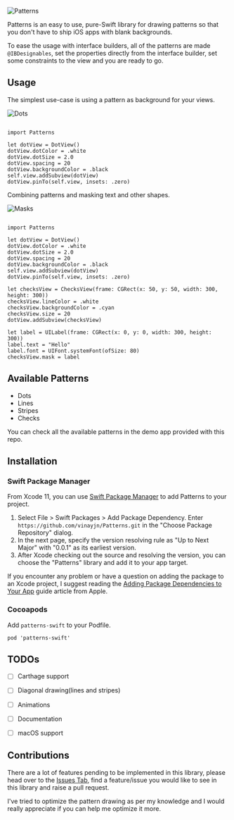 ![Patterns](https://raw.githubusercontent.com/vinayjn/Patterns/master/extras/patterns.png)


Patterns is an easy to use, pure-Swift library for drawing patterns so that you don't have to ship iOS apps with blank backgrounds. 

To ease the usage with interface builders, all of the patterns are made `@IBDesignables`, set the properties directly from the interface builder, set some constraints to the view and you are ready to go.


## Usage

The simplest use-case is using a pattern as background for your views. 


![Dots](https://raw.githubusercontent.com/vinayjn/Patterns/master/extras/dots.png)

```

import Patterns

let dotView = DotView()
dotView.dotColor = .white
dotView.dotSize = 2.0
dotView.spacing = 20
dotView.backgroundColor = .black
self.view.addSubview(dotView)
dotView.pinTo(self.view, insets: .zero)

```

Combining patterns and masking text and other shapes.

![Masks](https://raw.githubusercontent.com/vinayjn/Patterns/master/extras/mask.png)

```

import Patterns

let dotView = DotView()
dotView.dotColor = .white
dotView.dotSize = 2.0
dotView.spacing = 20
dotView.backgroundColor = .black
self.view.addSubview(dotView)
dotView.pinTo(self.view, insets: .zero)

let checksView = ChecksView(frame: CGRect(x: 50, y: 50, width: 300, height: 300))
checksView.lineColor = .white
checksView.backgroundColor = .cyan
checksView.size = 20
dotView.addSubview(checksView)

let label = UILabel(frame: CGRect(x: 0, y: 0, width: 300, height: 300))
label.text = "Hello"
label.font = UIFont.systemFont(ofSize: 80)
checksView.mask = label

```

## Available Patterns

- Dots
- Lines
- Stripes
- Checks

You can check all the available patterns in the demo app provided with this repo.

## Installation

### Swift Package Manager

From Xcode 11, you can use [Swift Package Manager](https://swift.org/package-manager/) to add Patterns to your project.

1. Select File > Swift Packages > Add Package Dependency. Enter `https://github.com/vinayjn/Patterns.git` in the "Choose Package Repository" dialog.
2. In the next page, specify the version resolving rule as "Up to Next Major" with "0.0.1" as its earliest version.
3. After Xcode checking out the source and resolving the version, you can choose the "Patterns" library and add it to your app target.

If you encounter any problem or have a question on adding the package to an Xcode project, I suggest reading the [Adding Package Dependencies to Your App](https://developer.apple.com/documentation/xcode/adding_package_dependencies_to_your_app) guide article from Apple.


### Cocoapods

Add `patterns-swift` to your Podfile.

```
pod 'patterns-swift'

```


## TODOs

- [ ] Carthage support
- [ ] Diagonal drawing(lines and stripes)
- [ ] Animations
- [ ] Documentation
- [ ] macOS support


## Contributions

There are a lot of features pending to be implemented in this library, please head over to the [Issues Tab](https://github.com/vinayjn/Patterns/issues), find a feature/issue you would like to see in this library and raise a pull request.

I've tried to optimize the pattern drawing as per my knowledge and I would really appreciate if you can help me optimize it more.
